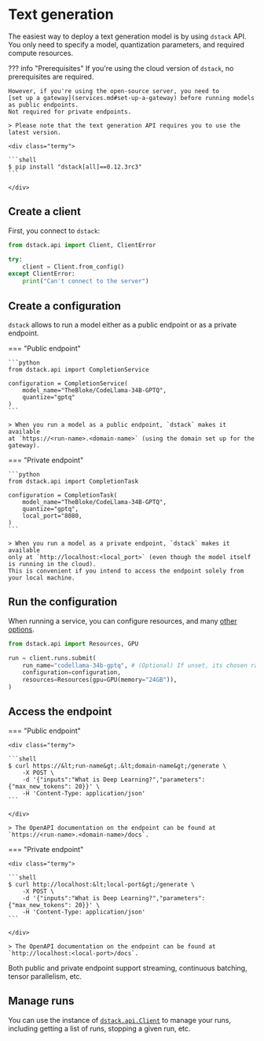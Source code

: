 # Text generation

The easiest way to deploy a text generation model is by using `dstack` API.
You only need to specify a model, quantization parameters, 
and required compute resources.

??? info "Prerequisites"
    If you're using the cloud version of `dstack`, no prerequisites are required.

    However, if you're using the open-source server, you need to 
    [set up a gateway](services.md#set-up-a-gateway) before running models as public endpoints. 
    Not required for private endpoints.

    > Please note that the text generation API requires you to use the latest version.

    <div class="termy">

    ```shell
    $ pip install "dstack[all]==0.12.3rc3"
    ```

    </div>

## Create a client

First, you connect to `dstack`:

```python
from dstack.api import Client, ClientError

try:
    client = Client.from_config()
except ClientError:
    print("Can't connect to the server")
```

## Create a configuration

`dstack` allows to run a model either as a public endpoint or as a private endpoint.

=== "Public endpoint"

    ```python
    from dstack.api import CompletionService
    
    configuration = CompletionService(
        model_name="TheBloke/CodeLlama-34B-GPTQ",
        quantize="gptq"
    )
    ```

    > When you run a model as a public endpoint, `dstack` makes it available
    at `https://<run-name>.<domain-name>` (using the domain set up for the gateway).

=== "Private endpoint"

    ```python
    from dstack.api import CompletionTask
    
    configuration = CompletionTask(
        model_name="TheBloke/CodeLlama-34B-GPTQ",
        quantize="gptq",
        local_port="8080,
    )
    ```
    
    > When you run a model as a private endpoint, `dstack` makes it available
    only at `http://localhost:<local_port>` (even though the model itself is running in the cloud). 
    This is convenient if you intend to access the endpoint solely from your local machine.

## Run the configuration

When running a service, you can configure resources, and many [other options](../../docs/reference/api/python/index.md#dstack.api.RunCollection.submit).

```python
from dstack.api import Resources, GPU

run = client.runs.submit(
    run_name="codellama-34b-gptq", # (Optional) If unset, its chosen randomly
    configuration=configuration,
    resources=Resources(gpu=GPU(memory="24GB")),
)
```

## Access the endpoint

=== "Public endpoint"

    <div class="termy">
    
    ```shell
    $ curl https://&lt;run-name&gt;.&lt;domain-name&gt;/generate \
        -X POST \
        -d '{"inputs":"What is Deep Learning?","parameters":{"max_new_tokens": 20}}' \
        -H 'Content-Type: application/json'
    ```
    
    </div>

    > The OpenAPI documentation on the endpoint can be found at `https://<run-name>.<domain-name>/docs`.

=== "Private endpoint"

    <div class="termy">
    
    ```shell
    $ curl http://localhost:&lt;local-port&gt;/generate \
        -X POST \
        -d '{"inputs":"What is Deep Learning?","parameters":{"max_new_tokens": 20}}' \
        -H 'Content-Type: application/json'
    ```
    
    </div>

    > The OpenAPI documentation on the endpoint can be found at `http://localhost:<local-port>/docs`.

Both public and private endpoint support streaming, continuous batching, tensor parallelism, etc.

[//]: # (TODO: LangChain, own client)

## Manage runs

You can use the instance of [`dstack.api.Client`](../../docs/reference/api/python/index.md#dstack.api.Client) to manage your runs, 
including getting a list of runs, stopping a given run, etc.